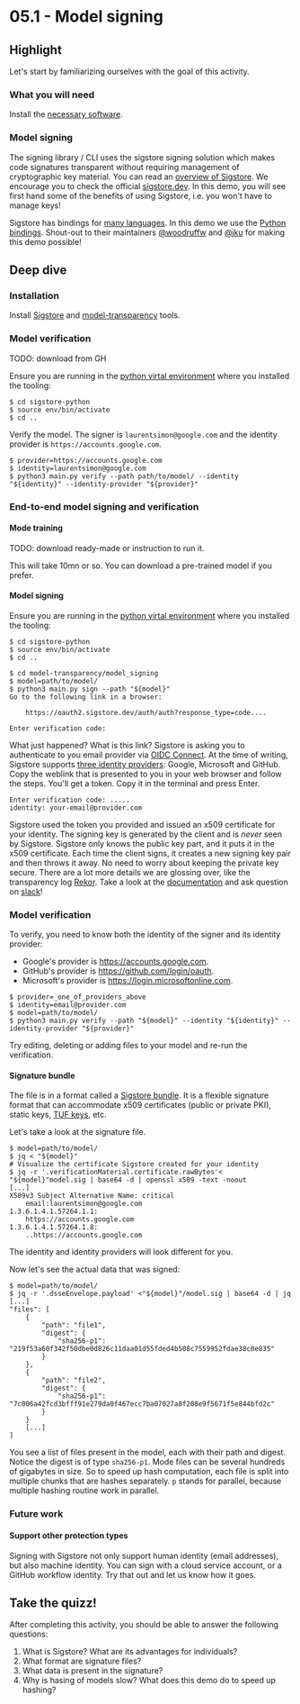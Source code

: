 # 05.1 - Model signing

## Highlight

Let's start by familiarizing ourselves with the goal of this activity.

### What you will need

Install the [necessary software](https://github.com/slsa-framework/oss-na24-slsa-workshop/blob/main/INSTALLATION.md#model-signing).

### Model signing

The signing library / CLI uses the sigstore signing solution which makes code signatures transparent without requiring management of cryptographic key material. You can read an [overview of Sigstore](https://github.com/sigstore/model-transparency/blob/main/model_signing/README.md#model-signing). We encourage you to check the official [sigstore.dev](https://www.sigstore.dev/). In this demo, you will see first hand some of the benefits of using Sigstore, i.e. you won't have to manage keys!

Sigstore has bindings for [many languages](https://gihub.com/sigstore). In this demo we use the [Python bindings](https://github.com/sigstore/sigstore-python). Shout-out to their maintainers [@woodruffw](https://github.com/woodruffw) and [@jku](https://github.com/jku) for making this demo possible!

## Deep dive

### Installation

Install [Sigstore](https://github.com/slsa-framework/oss-na24-slsa-workshop/blob/main/INSTALLATION.md#sigstore-python) and [model-transparency](https://github.com/slsa-framework/oss-na24-slsa-workshop/blob/main/INSTALLATION.md#model-transparency) tools.

### Model verification

TODO: download from GH

Ensure you are running in the [python virtal environment]((https://github.com/slsa-framework/oss-na24-slsa-workshop/blob/main/INSTALLATION.md#sigstore-python)) where you installed the tooling: 

```shell
$ cd sigstore-python
$ source env/bin/activate
$ cd ..
```

Verify the model. The signer is `laurentsimon@google.com` and the identity provider is `https://accounts.google.com`.

```shell
$ provider=https://accounts.google.com
$ identity=laurentsimon@google.com
$ python3 main.py verify --path path/to/model/ --identity "${identity}" --identity-provider "${provider}"
```

### End-to-end model signing and verification

#### Mode training
TODO: download ready-made or instruction to run it.

This will take 10mn or so. You can download a pre-trained model if you prefer.

#### Model signing

Ensure you are running in the [python virtal environment]((https://github.com/slsa-framework/oss-na24-slsa-workshop/blob/main/INSTALLATION.md#sigstore-python)) where you installed the tooling: 

```shell
$ cd sigstore-python
$ source env/bin/activate
$ cd ..
```

```shell
$ cd model-transparency/model_signing
$ model=path/to/model/
$ python3 main.py sign --path "${model}"
Go to the following link in a browser:

	https://oauth2.sigstore.dev/auth/auth?response_type=code....

Enter verification code:
```

What just happened? What is this link? Sigstore is asking you to authenticate to you email provider via [OIDC Connect](https://openid.net/developers/how-connect-works/). At the time of writing, Sigstore supports [three identity providers](https://github.com/sigstore/model-transparency/blob/main/model_signing/README.md): Google, Microsoft and GitHub. Copy the weblink that is presented to you in your web browser and follow the steps. You'll get a token. Copy it in the terminal and press Enter.

```shell
Enter verification code: .....
identity: your-email@provider.com
```

Sigstore used the token you provided and issued an x509 certificate for your identity. The signing key is generated by the client and is _never_ seen by Sigstore. Sigstore only knows the public key part, and it puts it in the x509 certificate. Each time the client signs, it creates a new signing key pair and then throws it away. No need to worry about keeping the private key secure. There are a lot more details we are glossing over, like the transparency log [Rekor](https://docs.sigstore.dev/logging/overview/). Take a look at the [documentation](https://sigstoe.dev) and ask question on [slack](https://www.sigstore.dev/community)!


### Model verification

To verify, you need to know both the identity of the signer and its identity provider:

- Google's provider is https://accounts.google.com.
- GitHub's provider is https://github.com/login/oauth.
- Microsoft's provider is https://login.microsoftonline.com.

```shell
$ provider=_one_of_providers_above
$ identity=email@provider.com
$ model=path/to/model/
$ python3 main.py verify --path "${model}" --identity "${identity}" --identity-provider "${provider}"
```

Try editing, deleting or adding files to your model and re-run the verification.

#### Signature bundle

The file is in a format called a [Sigstore bundle](https://github.com/sigstore/protobuf-specs/blob/7f7548165de89a5cf7c4ec2f3728c5e3763e4d96/protos/sigstore_bundle.proto#L111). It is a flexible signature format that can accommodate x509 certificates (public or private PKI), static keys, [TUF keys](https://theupdateframework.io/), etc.

Let's take a look at the signature file. 

```shell
$ model=path/to/model/
$ jq < "${model}"
# Visualize the certificate Sigstore created for your identity
$ jq -r '.verificationMaterial.certificate.rawBytes'< "${model}"model.sig | base64 -d | openssl x509 -text -noout
[...]
X509v3 Subject Alternative Name: critical
    email:laurentsimon@google.com
1.3.6.1.4.1.57264.1.1: 
    https://accounts.google.com
1.3.6.1.4.1.57264.1.8: 
    ..https://accounts.google.com
```

The identity and identity providers will look different for you.

Now let's see the actual data that was signed:

```shell
$ model=path/to/model/
$ jq -r '.dsseEnvelope.payload' <"${model}"/model.sig | base64 -d | jq
[...]
"files": [
    {
        "path": "file1",
        "digest": {
            "sha256-p1": "219f53a60f342f50dbe0d826c11daa01d55fded4b508c7559952fdae38c0e835"
        }
    },
    {
        "path": "file2",
        "digest": {
            "sha256-p1": "7c006a42fcd3bfff91e279da0f467ecc7ba07027a8f208e9f5671f5e844bfd2c"
        }
    }
    [...]
]
```

You see a list of files present in the model, each with their path and digest. Notice the digest is of type `sha256-p1`. Mode files can be several hundreds of gigabytes in size. So to speed up hash computation, each file is split into multiple chunks that are hashes separately. `p` stands for parallel, because multiple hashing routine work in parallel.

### Future work

#### Support other protection types

Signing with Sigstore not only support human identity (email addresses), but also machine identity. You can sign with a cloud service account, or a GitHub workflow identity. Try that out and let us know how it goes.

## Take the quizz!

After completing this activity, you should be able to answer the following questions:

1. What is Sigstore? What are its advantages for individuals? 
2. What format are signature files?
3. What data is present in the signature?
4. Why is hasing of models slow? What does this demo do to speed up hashing?
